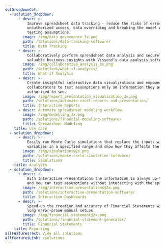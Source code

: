 ```yaml
---
solDropdownCol:
  - solution_dropdown:
      - descr: >-
          Improve spreadsheet data tracking - reduce the risks of errors,
          unauthorized access, data overriding and breaking the model while
          testing assumptions.
        image: /img/data_governance_3x.png
        path: /solutions/data-tracking-software/
        title: Data Tracking
      - descr: >-
          Collaboratively perform spreadsheet data analysis and securely share
          valuable business insights with Visyond’s data analysis software.
        image: /img/collaborative_analysis_3x.png
        path: /solutions/what-if-analysis/
        title: What-if Analysis
      - descr: >-
          Create insightful interactive data visualizations and empower
          collaborators to test assumptions only on information they are
          authorized to see.
        image: /img/report_presentation_visualization_3x.png
        path: /solutions/automate-excel-reports-and-presentation/
        title: Interactive Reports
      - descr: Automate spreadsheet modeling workflow.
        image: /img/modelling_3x.png
        path: /solutions/financial-modeling-software/
        title: Spreadsheet Modeling    
    title: Use case
  - solution_dropdown:
      - descr: >-
          Easily run Monte Carlo simulations that replace the inputs with random
          variables in a specified range and show how they affects the output.
        image: /img/simulations@2x.png
        path: /solutions/monte-carlo-simulation-software/
        title: Simulations
    title: Analysis
  - solution_dropdown:
      - descr: >-
          With Interactive Presentations the information is always up-to-date,
          and you can test assumptions without interacting with the spreadsheet.
        image: /img/interactive presentations@2x.png
        path: /solutions/interactive-presentation-software/
        title: Interactive Dashboards
      - descr: >-
          Speed-up the creation and accuracy of Financial Statements without
          long error-prone manual setups.
        image: /img/financial-statement@2x.png
        path: /solutions/financial-statement-generator/
        title: Financial Statements
    title: Reporting
allFeaturesText: View all solutions
allFeaturesLink: /solutions
---
```


